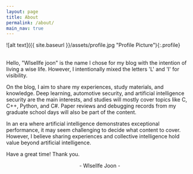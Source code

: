 ```yaml
---
layout: page
title: About
permalink: /about/
main_nav: true
---
```


![alt text]({{ site.baseurl }}/assets/profile.jpg "Profile Picture"){:.profile}
<br><br>

Hello, "Wlsellfe joon" is the name I chose for my blog with the intention of living a wise life. However, I intentionally mixed the letters 'L' and 'I' for visibility.

On the blog, I aim to share my experiences, study materials, and knowledge. Deep learning, automotive security, and artificial intelligence security are the main interests, and studies will mostly cover topics like C, C++, Python, and C#. Paper reviews and debugging records from my graduate school days will also be part of the content.

In an era where artificial intelligence demonstrates exceptional performance, it may seem challenging to decide what content to cover. However, I believe sharing experiences and collective intelligence hold value beyond artificial intelligence.

Have a great time! Thank you.

<div style="text-align: center;">
- Wlsellfe Joon -
</div><br><br>

<!-- Centrarium is a custom theme for Jekyll, made by [Ben Centra][bencentra] for his own blog. He'd be humbled if you liked it enough to use it as well! Installation and configuration instructions can be found in the [GitHub repository](https://github.com/bencentra/centrarium).

This page is a good place to write about yourself, your project, your product, or whatever it is your site is for. You can replace the image above, or you can get rid of it entirely. 

You can find out more info about customizing your Jekyll theme, as well as basic Jekyll usage documentation at [jekyllrb.com](http://jekyllrb.com/). And you can find the source code for Jekyll at [github.com/jekyll/jekyll](https://github.com/jekyll/jekyll)

[centrarium]: https://github.com/bencentra/centrarium
[bencentra]: http://bencentra.com
[jekyll]: https://github.com/jekyll/jekyll -->

